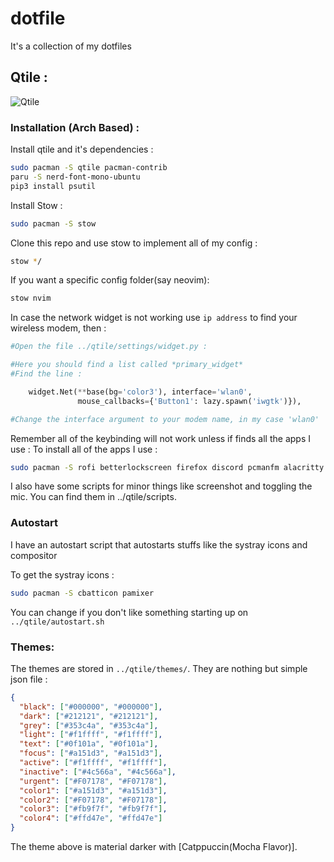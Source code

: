 # dotfile

It's a collection of my dotfiles

## Qtile :

![Qtile](../.screenshots/qtile.png)

### Installation (Arch Based) :

Install qtile and it's dependencies :

```bash
sudo pacman -S qtile pacman-contrib
paru -S nerd-font-mono-ubuntu
pip3 install psutil
```

Install Stow :

```bash
sudo pacman -S stow
```

Clone this repo and use stow to implement all of my config :

```bash
stow */
```

If you want a specific config folder(say neovim):

```bash
stow nvim
```

In case the network widget is not working use `ip address` to find your wireless modem, then :

```python
#Open the file ../qtile/settings/widget.py :

#Here you should find a list called *primary_widget*
#Find the line :

    widget.Net(**base(bg='color3'), interface='wlan0',
               mouse_callbacks={'Button1': lazy.spawn('iwgtk')}),

#Change the interface argument to your modem name, in my case 'wlan0'
```

Remember all of the keybinding will not work unless if finds all the apps I use :
To install all of the apps I use :

```bash
sudo pacman -S rofi betterlockscreen firefox discord pcmanfm alacritty redshift scrot picom
```

I also have some scripts for minor things like screenshot and toggling the mic.
You can find them in ../qtile/scripts.

### Autostart

I have an autostart script that autostarts stuffs like the systray icons and compositor

To get the systray icons :

```bash
sudo pacman -S cbatticon pamixer
```

You can change if you don't like something starting up on `../qtile/autostart.sh`

### Themes:

The themes are stored in `../qtile/themes/`. They are nothing but simple json file :

```json
{
  "black": ["#000000", "#000000"],
  "dark": ["#212121", "#212121"],
  "grey": ["#353c4a", "#353c4a"],
  "light": ["#f1ffff", "#f1ffff"],
  "text": ["#0f101a", "#0f101a"],
  "focus": ["#a151d3", "#a151d3"],
  "active": ["#f1ffff", "#f1ffff"],
  "inactive": ["#4c566a", "#4c566a"],
  "urgent": ["#F07178", "#F07178"],
  "color1": ["#a151d3", "#a151d3"],
  "color2": ["#F07178", "#F07178"],
  "color3": ["#fb9f7f", "#fb9f7f"],
  "color4": ["#ffd47e", "#ffd47e"]
}
```

The theme above is material darker with [Catppuccin(Mocha Flavor)].

